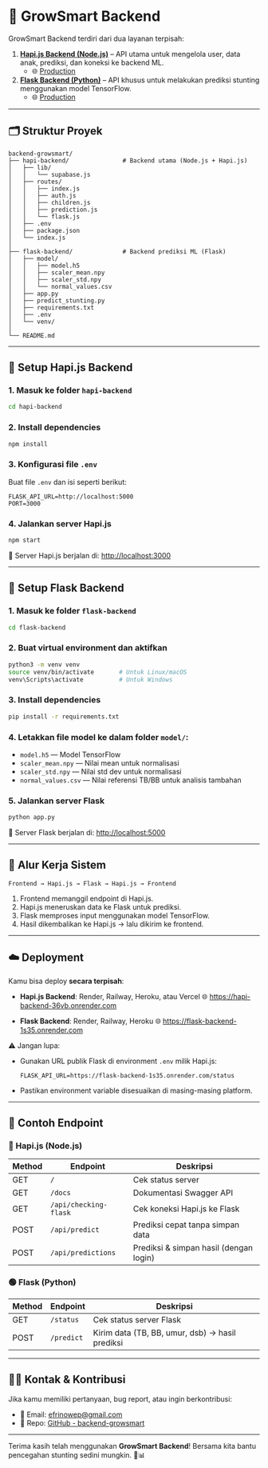 # 🌱 GrowSmart Backend

GrowSmart Backend terdiri dari dua layanan terpisah:

1. **[Hapi.js Backend (Node.js)](https://github.com/efrino/hapi-backend.git)** – API utama untuk mengelola user, data anak, prediksi, dan koneksi ke backend ML.
   - 🌐 [Production](https://hapi-backend-36vb.onrender.com)
2. **[Flask Backend (Python)](https://github.com/efrino/flask-backend.git)** – API khusus untuk melakukan prediksi stunting menggunakan model TensorFlow.
   - 🌐 [Production](https://flask-backend-1s35.onrender.com/)
---

## 🗂 Struktur Proyek

```
backend-growsmart/
├── hapi-backend/               # Backend utama (Node.js + Hapi.js)
│   ├── lib/
│   │   └── supabase.js
│   ├── routes/
│   │   ├── index.js
│   │   ├── auth.js
│   │   ├── children.js
│   │   ├── prediction.js
│   │   └── flask.js
│   ├── .env
│   ├── package.json
│   └── index.js
│
├── flask-backend/              # Backend prediksi ML (Flask)
│   ├── model/
│   │   ├── model.h5
│   │   ├── scaler_mean.npy
│   │   ├── scaler_std.npy
│   │   └── normal_values.csv
│   ├── app.py
│   ├── predict_stunting.py
│   ├── requirements.txt
│   ├── .env
│   └── venv/
│
└── README.md
```

---

## 🚀 Setup Hapi.js Backend

### 1. Masuk ke folder `hapi-backend`

```bash
cd hapi-backend
```

### 2. Install dependencies

```bash
npm install
```

### 3. Konfigurasi file `.env`

Buat file `.env` dan isi seperti berikut:

```env
FLASK_API_URL=http://localhost:5000
PORT=3000
```

### 4. Jalankan server Hapi.js

```bash
npm start
```

📌 Server Hapi.js berjalan di: [http://localhost:3000](http://localhost:3000)

---

## 🧠 Setup Flask Backend

### 1. Masuk ke folder `flask-backend`

```bash
cd flask-backend
```

### 2. Buat virtual environment dan aktifkan

```bash
python3 -m venv venv
source venv/bin/activate       # Untuk Linux/macOS
venv\Scripts\activate          # Untuk Windows
```

### 3. Install dependencies

```bash
pip install -r requirements.txt
```

### 4. Letakkan file model ke dalam folder `model/`:

- `model.h5` — Model TensorFlow
- `scaler_mean.npy` — Nilai mean untuk normalisasi
- `scaler_std.npy` — Nilai std dev untuk normalisasi
- `normal_values.csv` — Nilai referensi TB/BB untuk analisis tambahan

### 5. Jalankan server Flask

```bash
python app.py
```

📌 Server Flask berjalan di: [http://localhost:5000](http://localhost:5000)

---

## 🔄 Alur Kerja Sistem

```text
Frontend → Hapi.js → Flask → Hapi.js → Frontend
```

1. Frontend memanggil endpoint di Hapi.js.
2. Hapi.js meneruskan data ke Flask untuk prediksi.
3. Flask memproses input menggunakan model TensorFlow.
4. Hasil dikembalikan ke Hapi.js → lalu dikirim ke frontend.

---

## ☁️ Deployment

Kamu bisa deploy **secara terpisah**:

- **Hapi.js Backend**: Render, Railway, Heroku, atau Vercel
🌐 https://hapi-backend-36vb.onrender.com

- **Flask Backend**: Render, Railway, Heroku
🌐 https://flask-backend-1s35.onrender.com


⚠️ Jangan lupa:

- Gunakan URL publik Flask di environment `.env` milik Hapi.js:

  ```env
  FLASK_API_URL=https://flask-backend-1s35.onrender.com/status
  ```

- Pastikan environment variable disesuaikan di masing-masing platform.

---

## 📡 Contoh Endpoint

### 🔷 Hapi.js (Node.js)

| Method | Endpoint               | Deskripsi                                 |
|--------|------------------------|-------------------------------------------|
| GET    | `/`                    | Cek status server                         |
| GET    | `/docs`                | Dokumentasi Swagger API                   |
| GET    | `/api/checking-flask`  | Cek koneksi Hapi.js ke Flask              |
| POST   | `/api/predict`         | Prediksi cepat tanpa simpan data          |
| POST   | `/api/predictions`     | Prediksi & simpan hasil (dengan login)    |

### 🟢 Flask (Python)

| Method | Endpoint     | Deskripsi                                       |
|--------|--------------|-------------------------------------------------|
| GET    | `/status`    | Cek status server Flask                         |
| POST   | `/predict`   | Kirim data (TB, BB, umur, dsb) → hasil prediksi |

---

## 🧑‍💻 Kontak & Kontribusi

Jika kamu memiliki pertanyaan, bug report, atau ingin berkontribusi:

- 📧 Email: [efrinowep@gmail.com](mailto:efrinowep@gmail.com)
- 🐙 Repo: [GitHub - backend-growsmart](https://github.com/efrino/backend-growsmart.git)

---

Terima kasih telah menggunakan **GrowSmart Backend**!
Bersama kita bantu pencegahan stunting sedini mungkin. 🌱📊
